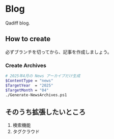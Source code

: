 # Blog

Qadiff blog.

## How to create

必ずブランチを切ってから、記事を作成しましょう。

### Create Archives

```sh
# 2025年4月の News アーカイブだけ生成
$ContentType = "news"
$TargetYear  = "2025"
$TargetMonth = "04"
./Generate-NewsArchives.ps1
```

## そのうち拡張したいところ

1. 検索機能
2. タグクラウド
